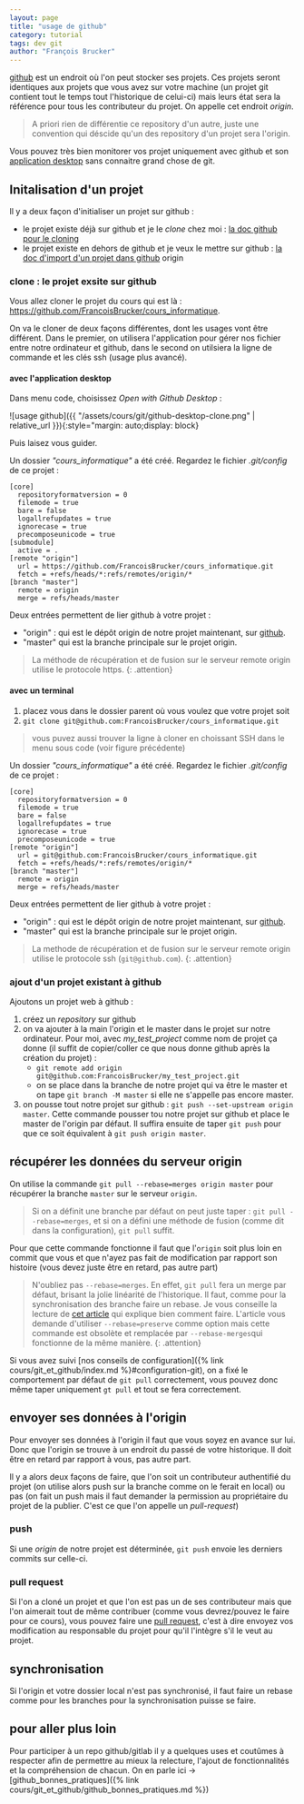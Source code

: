 ```yaml
---
layout: page
title: "usage de github"
category: tutorial
tags: dev git
author: "François Brucker"
---
```


[github](https://github.com/) est un endroit où l'on peut stocker ses projets. Ces projets seront identiques aux projets que vous avez sur votre machine (un projet git contient tout le temps tout l'historique de celui-ci) mais leurs état sera la référence pour tous les contributeur du projet. On appelle cet endroit _origin_.

> A priori rien de différentie ce repository d'un autre, juste une convention qui déscide qu'un des repository d'un projet sera l'origin.

Vous pouvez très bien monitorer vos projet uniquement avec github et son [application desktop](https://desktop.github.com/) sans connaitre grand chose de git.

## Initalisation d'un projet

Il y a deux façon d'initialiser un projet sur github :

- le projet existe déjà sur github et je le _clone_ chez moi : [la doc github pour le cloning](https://docs.github.com/en/github/creating-cloning-and-archiving-repositories/cloning-a-repository)
- le projet existe en dehors de github et je veux le mettre sur github : [la doc d'import d'un projet dans github](https://docs.github.com/en/github/importing-your-projects-to-github/adding-an-existing-project-to-github-using-the-command-line)
  origin

### clone : le projet exsite sur github

Vous allez cloner le projet du cours qui est là : <https://github.com/FrancoisBrucker/cours_informatique>.

On va le cloner de deux façons différentes, dont les usages vont être différent. Dans le premier, on utilisera l'application pour gérer nos fichier entre notre ordinateur et github, dans le second on utilsiera la ligne de commande et les clés ssh (usage plus avancé).

#### avec l'application desktop

Dans menu code, choisissez _Open with Github Desktop_ :

![usage github]({{ "/assets/cours/git/github-desktop-clone.png" | relative_url }}){:style="margin: auto;display: block}

Puis laisez vous guider.

Un dossier _"cours_informatique"_ a été créé. Regardez le fichier _.git/config_ de ce projet :

```text
[core]
  repositoryformatversion = 0
  filemode = true
  bare = false
  logallrefupdates = true
  ignorecase = true
  precomposeunicode = true
[submodule]
  active = .
[remote "origin"]
  url = https://github.com/FrancoisBrucker/cours_informatique.git
  fetch = +refs/heads/*:refs/remotes/origin/*
[branch "master"]
  remote = origin
  merge = refs/heads/master
```

Deux entrées permettent de lier github à votre projet :

- "origin" : qui est le dépôt origin de notre projet maintenant, sur [github](https://github.com/).
- "master" qui est la branche principale sur le projet origin.

> La méthode de récupération et de fusion sur le serveur remote origin utilise le protocole https.
> {: .attention}

#### avec un terminal

1. placez vous dans le dossier parent où vous voulez que votre projet soit
2. `git clone git@github.com:FrancoisBrucker/cours_informatique.git`

> vous puvez aussi trouver la ligne à cloner en choissant SSH dans le menu sous code (voir figure précédente)

Un dossier _"cours_informatique"_ a été créé. Regardez le fichier _.git/config_ de ce projet :

```text
[core]
  repositoryformatversion = 0
  filemode = true
  bare = false
  logallrefupdates = true
  ignorecase = true
  precomposeunicode = true
[remote "origin"]
  url = git@github.com:FrancoisBrucker/cours_informatique.git
  fetch = +refs/heads/*:refs/remotes/origin/*
[branch "master"]
  remote = origin
  merge = refs/heads/master
```

Deux entrées permettent de lier github à votre projet :

- "origin" : qui est le dépôt origin de notre projet maintenant, sur [github](https://github.com/).
- "master" qui est la branche principale sur le projet origin.

> La methode de récupération et de fusion sur le serveur remote origin utilise le protocole ssh (`git@github.com`).
> {: .attention}

### ajout d'un projet existant à github

Ajoutons un projet web à github :

1. créez un _repository_ sur github
2. on va ajouter à la main l'origin et le master dans le projet sur notre ordinateur. Pour moi, avec _my_test_project_ comme nom de projet ça donne (il suffit de copier/coller ce que nous donne github après la création du projet) :
   - `git remote add origin git@github.com:FrancoisBrucker/my_test_project.git`
   - on se place dans la branche de notre projet qui va être le master et on tape `git branch -M master` si elle ne s'appelle pas encore master.
3. on pousse tout notre projet sur github : `git push --set-upstream origin master`. Cette commande pousser tou notre projet sur github et place le master de l'origin par défaut. Il suffira ensuite de taper `git push` pour que ce soit équivalent à `git push origin master`.

## récupérer les données du serveur origin

On utilise la commande `git pull --rebase=merges origin master` pour récupérer la branche `master` sur le serveur `origin`.

> Si on a définit une branche par défaut on peut juste taper : `git pull --rebase=merges`, et si on a défini une méthode de fusion (comme dit dans la configuration), `git pull` suffit.

Pour que cette commande fonctionne il faut que l'`origin` soit plus loin en commit que vous et que n'ayez pas fait de modification par rapport son histoire (vous devez juste être en retard, pas autre part)

> N'oubliez pas `--rebase=merges`. En effet, `git pull` fera un merge par défaut, brisant la jolie linéarité de l'historique. Il faut, comme pour la synchronisation des branche faire un rebase. Je vous conseille la lecture de [cet article](https://delicious-insights.com/fr/articles/bien-utiliser-git-merge-et-rebase/) qui explique bien comment faire. L'article vous demande d'utiliser `--rebase=preserve` comme option mais cette commande est obsolète et remplacée par `--rebase-merges`qui fonctionne de la même manière.
> {: .attention}

Si vous avez suivi [nos conseils de configuration]({% link cours/git_et_github/index.md %}#configuration-git), on a fixé le comportement par défaut de `git pull` correctement, vous pouvez donc même taper uniquement `gt pull` et tout se fera correctement.

## envoyer ses données à l'origin

Pour envoyer ses données à l'origin il faut que vous soyez en avance sur lui. Donc que l'origin se trouve à un endroit du passé de votre historique. Il doit être en retard par rapport à vous, pas autre part.

Il y a alors deux façons de faire, que l'on soit un contributeur authentifié du projet (on utilise alors push sur la branche comme on le ferait en local) ou pas (on fait un push mais il faut demander la permission au propriétaire du projet de la publier. C'est ce que l'on appelle un _pull-request_)

### push

Si une _origin_ de notre projet est déterminée, `git push` envoie les derniers commits sur celle-ci.

### pull request

Si l'on a cloné un projet et que l'on est pas un de ses contributeur mais que l'on aimerait tout de même contribuer (comme vous devrez/pouvez le faire pour ce cours), vous pouvez faire une [pull request](http://thelia-school.com/faire-une-pull-request-sur-un-projet-thelia/faire-une-pull-request.html), c'est à dire envoyez vos modification au responsable du projet pour qu'il l'intègre s'il le veut au projet.

## synchronisation

Si l'origin et votre dossier local n'est pas synchronisé, il faut faire un rebase comme pour les branches pour la synchronisation puisse se faire.

## pour aller plus loin

Pour participer à un repo github/gitlab il y a quelques uses et coutûmes à respecter afin de permettre au mieux la relecture, l'ajout de fonctionnalités et la compréhension de chacun.
On en parle ici -> [github_bonnes_pratiques]({% link cours/git_et_github/github_bonnes_pratiques.md %})
